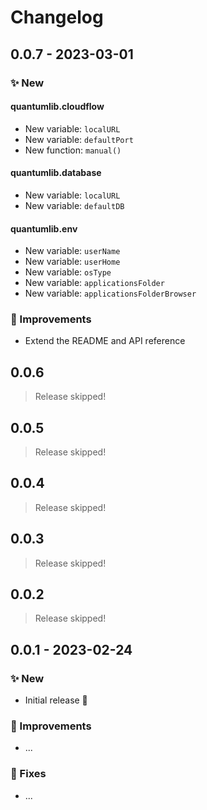 # Changelog

## 0.0.7 - 2023-03-01

### ✨ New

#### quantumlib.cloudflow

- New variable: `localURL`
- New variable: `defaultPort`
- New function: `manual()`

#### quantumlib.database

- New variable: `localURL`
- New variable: `defaultDB`

#### quantumlib.env

- New variable: `userName`
- New variable: `userHome`
- New variable: `osType`
- New variable: `applicationsFolder`
- New variable: `applicationsFolderBrowser`

### 💎 Improvements

- Extend the README and API reference

## 0.0.6

> Release skipped!

## 0.0.5

> Release skipped!

## 0.0.4

> Release skipped!

## 0.0.3

> Release skipped!

## 0.0.2

> Release skipped!

## 0.0.1 - 2023-02-24

### ✨ New

- Initial release 🥳

### 💎 Improvements

- ...
  
### 🐞 Fixes

- ...
